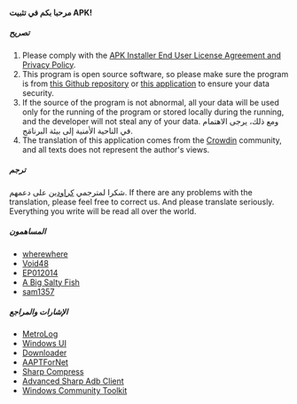 #### مرحبا بكم في تثبيت APK!

##### تصريح
1. Please comply with the [APK Installer End User License Agreement and Privacy Policy](https://github.com/Paving-Base/APK-Installer/blob/main/Privacy.md).
2. This program is open source software, so please make sure the program is from [this Github repository](https://github.com/Paving-Base/APK-Installer) or [this application](https://apps.microsoft.com/store/detail/9P2JFQ43FPPG) to ensure your data security.
3. If the source of the program is not abnormal, all your data will be used only for the running of the program or stored locally during the running, and the developer will not steal any of your data. ومع ذلك، يرجى الاهتمام في الناحية الأمنية إلى بيئة البرنامَج.
4. The translation of this application comes from the [Crowdin](https://crowdin.com/project/APKInstaller "Crowdin") community, and all texts does not represent the author's views.

##### ترجم
شكرا لمترجمي [كراودين](https://crowdin.com/project/APKInstaller "Crowdin") على دعمهم. If there are any problems with the translation, please feel free to correct us. And please translate seriously. Everything you write will be read all over the world.

##### المساهمون
- [wherewhere](https://github.com/wherewhere)
- [Void48](https://github.com/Void48)
- [EP012014](https://github.com/EP012014)
- [A Big Salty Fish](https://github.com/bigsaltyfishes)
- [sam1357](https://github.com/sam1357)

##### الإشارات والمراجع
- [MetroLog](https://github.com/roubachof/MetroLog "MetroLog")
- [Windows UI](https://github.com/microsoft/microsoft-ui-xaml "Windows UI")
- [Downloader](https://github.com/bezzad/Downloader "Downloader")
- [AAPTForNet](https://github.com/canheo136/QuickLook.Plugin.ApkViewer "AAPTForNet")
- [Sharp Compress](https://github.com/adamhathcock/sharpcompress "Sharp Compress")
- [Advanced Sharp Adb Client](https://github.com/yungd1plomat/AdvancedSharpAdbClient "Advanced Sharp Adb Client")
- [Windows Community Toolkit](https://github.com/CommunityToolkit/WindowsCommunityToolkit "Windows Community Toolkit")